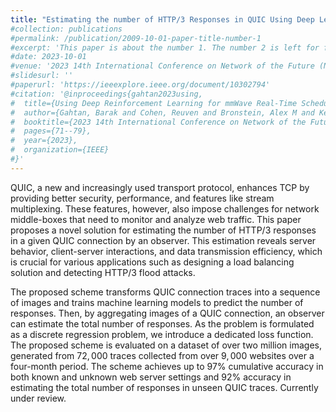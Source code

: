 ```yaml
---
title: "Estimating the number of HTTP/3 Responses in QUIC Using Deep Learning"
#collection: publications
#permalink: /publication/2009-10-01-paper-title-number-1
#excerpt: 'This paper is about the number 1. The number 2 is left for future work.'
#date: 2023-10-01
#venue: '2023 14th International Conference on Network of the Future (NoF)'
#slidesurl: ''
#paperurl: 'https://ieeexplore.ieee.org/document/10302794'
#citation: '@inproceedings{gahtan2023using,
#  title={Using Deep Reinforcement Learning for mmWave Real-Time Scheduling},
#  author={Gahtan, Barak and Cohen, Reuven and Bronstein, Alex M and Kedar, Gil},
#  booktitle={2023 14th International Conference on Network of the Future (NoF)},
#  pages={71--79},
#  year={2023},
#  organization={IEEE}
#}'
---
```


QUIC, a new and increasingly used transport protocol, enhances TCP by providing better security, performance, and features like stream multiplexing. These features, however, also impose challenges for network middle-boxes that need to monitor and analyze web traffic. This paper proposes a novel solution for estimating the number of HTTP/3 responses in a given QUIC connection by an observer. This estimation reveals server behavior, client-server interactions, and data transmission efficiency, which is crucial for various applications such as designing a load balancing solution and detecting HTTP/3 flood attacks.

The proposed scheme transforms QUIC connection traces into a sequence of images and trains machine learning models to predict the number of responses. Then, by aggregating images of a QUIC connection, an observer can estimate the total number of responses. As the problem is formulated as a discrete regression problem, we introduce a dedicated loss function. The proposed scheme is evaluated on a dataset of over two million images, generated from $72,000$ traces collected from over $9,000$ websites over a four-month period. The scheme achieves up to 97\% cumulative accuracy in both known and unknown web server settings and 92\% accuracy in estimating the total number of responses in unseen QUIC traces.
Currently under review.      
